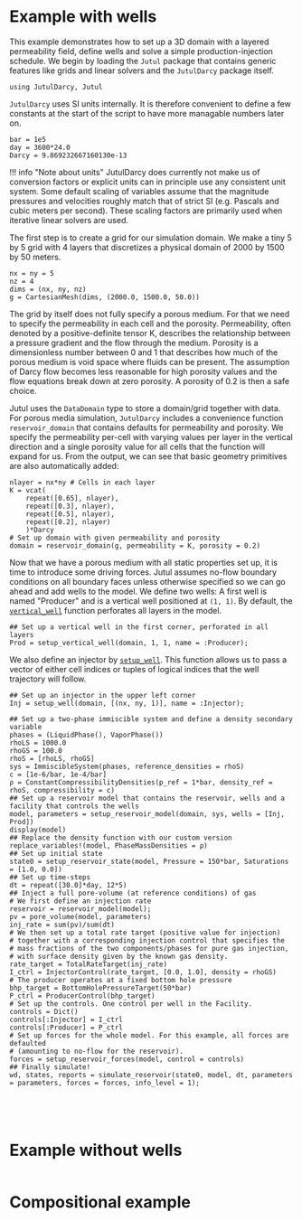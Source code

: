 # Example with wells
This example demonstrates how to set up a 3D domain with a layered permeability field, define wells and solve a simple production-injection schedule. We begin by loading the `Jutul` package that contains generic features like grids and linear solvers and the `JutulDarcy` package itself.
```@example intro_wells
using JutulDarcy, Jutul
```
`JutulDarcy` uses SI units internally. It is therefore convenient to define a few constants at the start of the script to have more managable numbers later on.
```@example intro_wells
bar = 1e5
day = 3600*24.0
Darcy = 9.869232667160130e-13
```
!!! info "Note about units"
    JutulDarcy does currently not make us of conversion factors or explicit units can in principle use any consistent unit system. Some default scaling of variables assume that the magnitude pressures and velocities roughly match that of strict SI (e.g. Pascals and cubic meters per second). These scaling factors are primarily used when iterative linear solvers are used.


The first step is to create a grid for our simulation domain. We make a tiny 5 by 5 grid with 4 layers that discretizes a physical domain of 2000 by 1500 by 50 meters.
```@example intro_wells
nx = ny = 5
nz = 4
dims = (nx, ny, nz)
g = CartesianMesh(dims, (2000.0, 1500.0, 50.0))
```

The grid by itself does not fully specify a porous medium. For that we need to specify the permeability in each cell and the porosity. Permeability, often denoted by a positive-definite tensor K, describes the relationship between a pressure gradient and the flow through the medium. Porosity is a dimensionless number between 0 and 1 that describes how much of the porous medium is void space where fluids can be present. The assumption of Darcy flow becomes less reasonable for high porosity values and the flow equations break down at zero porosity. A porosity of 0.2 is then a safe choice.

Jutul uses the `DataDomain` type to store a domain/grid together with data. For porous media simulation, `JutulDarcy` includes a convenience function `reservoir_domain` that contains defaults for permeability and porosity. We specify the permeability per-cell with varying values per layer in the vertical direction and a single porosity value for all cells that the function will expand for us. From the output, we can see that basic geometry primitives are also automatically added:
```@example intro_wells
nlayer = nx*ny # Cells in each layer
K = vcat(
    repeat([0.65], nlayer),
    repeat([0.3], nlayer),
    repeat([0.5], nlayer),
    repeat([0.2], nlayer)
    )*Darcy
# Set up domain with given permeability and porosity
domain = reservoir_domain(g, permeability = K, porosity = 0.2)
```
Now that we have a porous medium with all static properties set up, it is time to introduce some driving forces. Jutul assumes no-flow boundary conditions on all boundary faces unless otherwise specified so we can go ahead and add wells to the model. We define two wells: A first well is named "Producer" and is a vertical well positioned at `(1, 1)`. By default, the [`vertical_well`](@ref) function perforates all layers in the model.

```@example intro_wells
## Set up a vertical well in the first corner, perforated in all layers
Prod = setup_vertical_well(domain, 1, 1, name = :Producer);
```
We also define an injector by [`setup_well`](@ref). This function allows us to pass a vector of either cell indices or tuples of logical indices that the well trajectory will follow.

```@example intro_wells
## Set up an injector in the upper left corner
Inj = setup_well(domain, [(nx, ny, 1)], name = :Injector);
```

```@example intro_wells
## Set up a two-phase immiscible system and define a density secondary variable
phases = (LiquidPhase(), VaporPhase())
rhoLS = 1000.0
rhoGS = 100.0
rhoS = [rhoLS, rhoGS]
sys = ImmiscibleSystem(phases, reference_densities = rhoS)
c = [1e-6/bar, 1e-4/bar]
ρ = ConstantCompressibilityDensities(p_ref = 1*bar, density_ref = rhoS, compressibility = c)
## Set up a reservoir model that contains the reservoir, wells and a facility that controls the wells
model, parameters = setup_reservoir_model(domain, sys, wells = [Inj, Prod])
display(model)
## Replace the density function with our custom version
replace_variables!(model, PhaseMassDensities = ρ)
## Set up initial state
state0 = setup_reservoir_state(model, Pressure = 150*bar, Saturations = [1.0, 0.0])
## Set up time-steps
dt = repeat([30.0]*day, 12*5)
## Inject a full pore-volume (at reference conditions) of gas
# We first define an injection rate
reservoir = reservoir_model(model);
pv = pore_volume(model, parameters)
inj_rate = sum(pv)/sum(dt)
# We then set up a total rate target (positive value for injection)
# together with a corresponding injection control that specifies the
# mass fractions of the two components/phases for pure gas injection,
# with surface density given by the known gas density.
rate_target = TotalRateTarget(inj_rate)
I_ctrl = InjectorControl(rate_target, [0.0, 1.0], density = rhoGS)
# The producer operates at a fixed bottom hole pressure
bhp_target = BottomHolePressureTarget(50*bar)
P_ctrl = ProducerControl(bhp_target)
# Set up the controls. One control per well in the Facility.
controls = Dict()
controls[:Injector] = I_ctrl
controls[:Producer] = P_ctrl
# Set up forces for the whole model. For this example, all forces are defaulted
# (amounting to no-flow for the reservoir).
forces = setup_reservoir_forces(model, control = controls)
## Finally simulate!
wd, states, reports = simulate_reservoir(state0, model, dt, parameters = parameters, forces = forces, info_level = 1);
```

```@example intro_wells


```

```@example intro_wells


```
# Example without wells
```julia

```

# Compositional example

